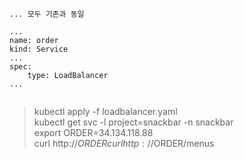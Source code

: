 
```
... 모두 기존과 동일

... 
name: order
kind: Service
...
spec:
    type: LoadBalancer
...


```

> kubectl apply -f loadbalancer.yaml  
> kubectl get svc -l project=snackbar -n snackbar  
> export ORDER=34.134.118.88  
> curl http://$ORDER  
> curl http://$ORDER/menus



